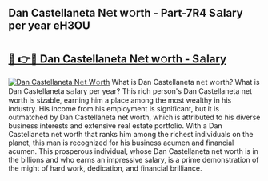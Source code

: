 ## Dan Castellaneta N𝚎t w𝚘rth - Part-7R4 S𝚊lary per year eH3OU

# <h2><a href="http://gc0p2d.nevu.top/?p=Dan+Castellaneta">🔗 👉🔴 Dan Castellaneta N𝚎t w𝚘rth - S𝚊lary</a></h2>

[![Dan Castellaneta N𝚎t W𝚘rth](https://i.imgur.com/Oavwk0R.jpeg)](http://gc0p2d.nevu.top/?p=Dan+Castellaneta)
What is Dan Castellaneta n𝚎t w𝚘rth? What is Dan Castellaneta s𝚊lary per year?
This rich person's Dan Castellaneta net worth is sizable, earning him a place among the most wealthy in his industry. His income from his employment is significant, but it is outmatched by Dan Castellaneta net worth, which is attributed to his diverse business interests and extensive real estate portfolio. With a Dan Castellaneta net worth that ranks him among the richest individuals on the planet, this man is recognized for his business acumen and financial acumen. This prosperous individual, whose Dan Castellaneta net worth is in the billions and who earns an impressive salary, is a prime demonstration of the might of hard work, dedication, and financial brilliance.
